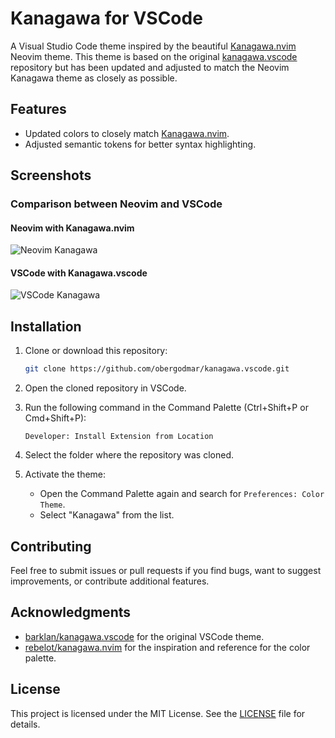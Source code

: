 # Kanagawa for VSCode

A Visual Studio Code theme inspired by the beautiful [Kanagawa.nvim](https://github.com/rebelot/kanagawa.nvim) Neovim theme. This theme is based on the original [kanagawa.vscode](https://github.com/barklan/kanagawa.vscode) repository but has been updated and adjusted to match the Neovim Kanagawa theme as closely as possible.

## Features

- Updated colors to closely match [Kanagawa.nvim](https://github.com/rebelot/kanagawa.nvim).
- Adjusted semantic tokens for better syntax highlighting.

## Screenshots

### Comparison between Neovim and VSCode

#### Neovim with Kanagawa.nvim

![Neovim Kanagawa](./screenshots/neovim-kanagawa.png)

#### VSCode with Kanagawa.vscode

![VSCode Kanagawa](./screenshots/vscode-kanagawa.png)

## Installation

1. Clone or download this repository:

   ```bash
   git clone https://github.com/obergodmar/kanagawa.vscode.git
   ```

2. Open the cloned repository in VSCode.

3. Run the following command in the Command Palette (Ctrl+Shift+P or Cmd+Shift+P):

   ```
   Developer: Install Extension from Location
   ```

4. Select the folder where the repository was cloned.

5. Activate the theme:
   - Open the Command Palette again and search for `Preferences: Color Theme`.
   - Select "Kanagawa" from the list.

## Contributing

Feel free to submit issues or pull requests if you find bugs, want to suggest improvements, or contribute additional features.

## Acknowledgments

- [barklan/kanagawa.vscode](https://github.com/barklan/kanagawa.vscode) for the original VSCode theme.
- [rebelot/kanagawa.nvim](https://github.com/rebelot/kanagawa.nvim) for the inspiration and reference for the color palette.

## License

This project is licensed under the MIT License. See the [LICENSE](./LICENSE) file for details.
